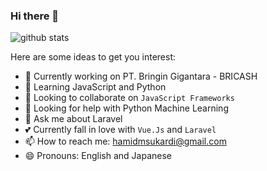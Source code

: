 ### Hi there 👋

![github stats](https://github-readme-stats.vercel.app/api?username=hamidms&show_icons=true)

Here are some ideas to get you interest:

- 🔭 Currently working on PT. Bringin Gigantara - BRICASH
- 🌱 Learning JavaScript and Python
- 👯 Looking to collaborate on `JavaScript Frameworks`
- 🤔 Looking for help with Python Machine Learning
- 💬 Ask me about Laravel
- 💕 Currently fall in love with `Vue.Js` and `Laravel`
- 📫 How to reach me: hamidmsukardi@gmail.com
- 😄 Pronouns: English and Japanese


